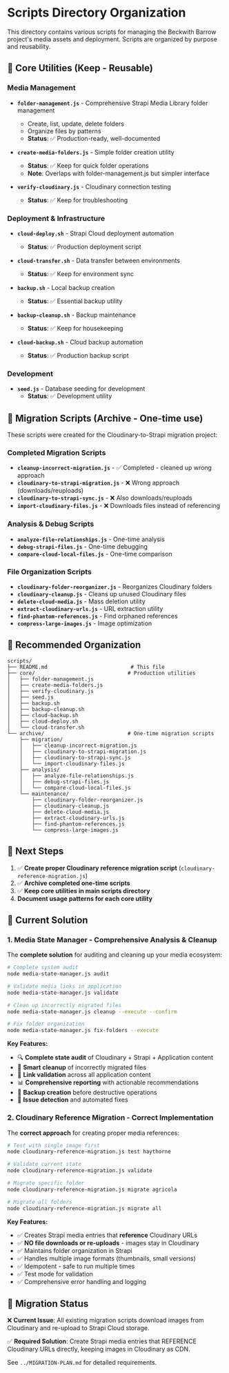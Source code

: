 # Scripts Directory Organization

This directory contains various scripts for managing the Beckwith Barrow project's media assets and deployment. Scripts are organized by purpose and reusability.

## 🔧 Core Utilities (Keep - Reusable)

### Media Management
- **`folder-management.js`** - Comprehensive Strapi Media Library folder management
  - Create, list, update, delete folders
  - Organize files by patterns
  - **Status**: ✅ Production-ready, well-documented
  
- **`create-media-folders.js`** - Simple folder creation utility
  - **Status**: ✅ Keep for quick folder operations
  - **Note**: Overlaps with folder-management.js but simpler interface

- **`verify-cloudinary.js`** - Cloudinary connection testing
  - **Status**: ✅ Keep for troubleshooting

### Deployment & Infrastructure
- **`cloud-deploy.sh`** - Strapi Cloud deployment automation
  - **Status**: ✅ Production deployment script
  
- **`cloud-transfer.sh`** - Data transfer between environments
  - **Status**: ✅ Keep for environment sync

- **`backup.sh`** - Local backup creation
  - **Status**: ✅ Essential backup utility

- **`backup-cleanup.sh`** - Backup maintenance
  - **Status**: ✅ Keep for housekeeping

- **`cloud-backup.sh`** - Cloud backup automation
  - **Status**: ✅ Production backup script

### Development
- **`seed.js`** - Database seeding for development
  - **Status**: ✅ Development utility

## 🚧 Migration Scripts (Archive - One-time use)

These scripts were created for the Cloudinary-to-Strapi migration project:

### Completed Migration Scripts
- **`cleanup-incorrect-migration.js`** - ✅ Completed - cleaned up wrong approach
- **`cloudinary-to-strapi-migration.js`** - ❌ Wrong approach (downloads/reuploads)
- **`cloudinary-to-strapi-sync.js`** - ❌ Also downloads/reuploads  
- **`import-cloudinary-files.js`** - ❌ Downloads files instead of referencing

### Analysis & Debug Scripts
- **`analyze-file-relationships.js`** - One-time analysis
- **`debug-strapi-files.js`** - One-time debugging
- **`compare-cloud-local-files.js`** - One-time comparison

### File Organization Scripts  
- **`cloudinary-folder-reorganizer.js`** - Reorganizes Cloudinary folders
- **`cloudinary-cleanup.js`** - Cleans up unused Cloudinary files
- **`delete-cloud-media.js`** - Mass deletion utility
- **`extract-cloudinary-urls.js`** - URL extraction utility
- **`find-phantom-references.js`** - Find orphaned references
- **`compress-large-images.js`** - Image optimization

## 📁 Recommended Organization

```
scripts/
├── README.md                           # This file
├── core/                              # Production utilities
│   ├── folder-management.js
│   ├── create-media-folders.js
│   ├── verify-cloudinary.js
│   ├── seed.js
│   ├── backup.sh
│   ├── backup-cleanup.sh
│   ├── cloud-backup.sh
│   ├── cloud-deploy.sh
│   └── cloud-transfer.sh
└── archive/                           # One-time migration scripts
    ├── migration/
    │   ├── cleanup-incorrect-migration.js
    │   ├── cloudinary-to-strapi-migration.js
    │   ├── cloudinary-to-strapi-sync.js
    │   └── import-cloudinary-files.js
    ├── analysis/
    │   ├── analyze-file-relationships.js
    │   ├── debug-strapi-files.js
    │   └── compare-cloud-local-files.js
    └── maintenance/
        ├── cloudinary-folder-reorganizer.js
        ├── cloudinary-cleanup.js
        ├── delete-cloud-media.js
        ├── extract-cloudinary-urls.js
        ├── find-phantom-references.js
        └── compress-large-images.js
```

## 🎯 Next Steps

1. ✅ **Create proper Cloudinary reference migration script** (`cloudinary-reference-migration.js`)
2. ✅ **Archive completed one-time scripts** 
3. ✅ **Keep core utilities in main scripts directory**
4. **Document usage patterns for each core utility**

## 🚀 Current Solution

### 1. Media State Manager - Comprehensive Analysis & Cleanup
The **complete solution** for auditing and cleaning up your media ecosystem:

```bash
# Complete system audit
node media-state-manager.js audit

# Validate media links in application  
node media-state-manager.js validate

# Clean up incorrectly migrated files
node media-state-manager.js cleanup --execute --confirm

# Fix folder organization
node media-state-manager.js fix-folders --execute
```

**Key Features:**
- 🔍 **Complete state audit** of Cloudinary + Strapi + Application content
- 🧹 **Smart cleanup** of incorrectly migrated files
- 🔗 **Link validation** across all application content
- 📊 **Comprehensive reporting** with actionable recommendations
- 💾 **Backup creation** before destructive operations
- 🎯 **Issue detection** and automated fixes

### 2. Cloudinary Reference Migration - Correct Implementation
The **correct approach** for creating proper media references:

```bash
# Test with single image first
node cloudinary-reference-migration.js test haythorne

# Validate current state
node cloudinary-reference-migration.js validate

# Migrate specific folder
node cloudinary-reference-migration.js migrate agricola

# Migrate all folders
node cloudinary-reference-migration.js migrate all
```

**Key Features:**
- ✅ Creates Strapi media entries that **reference** Cloudinary URLs
- ✅ **NO file downloads or re-uploads** - images stay in Cloudinary
- ✅ Maintains folder organization in Strapi
- ✅ Handles multiple image formats (thumbnails, small versions)
- ✅ Idempotent - safe to run multiple times
- ✅ Test mode for validation
- ✅ Comprehensive error handling and logging

## 🚨 Migration Status

❌ **Current Issue**: All existing migration scripts download images from Cloudinary and re-upload to Strapi Cloud storage.

✅ **Required Solution**: Create Strapi media entries that REFERENCE Cloudinary URLs directly, keeping images in Cloudinary as CDN.

See `../MIGRATION-PLAN.md` for detailed requirements.
